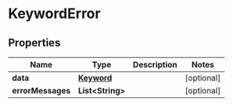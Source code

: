 

# KeywordError

## Properties

Name | Type | Description | Notes
------------ | ------------- | ------------- | -------------
**data** | [**Keyword**](Keyword.md) |  |  [optional]
**errorMessages** | **List&lt;String&gt;** |  |  [optional]




